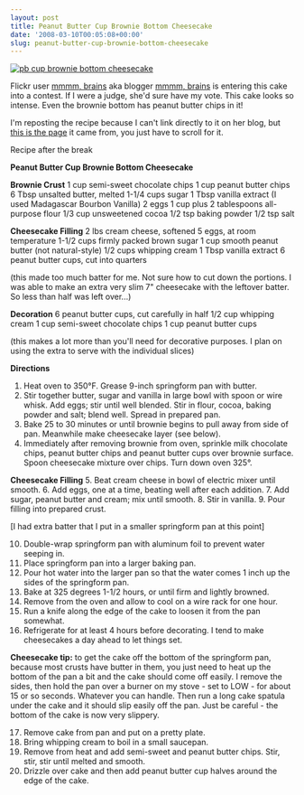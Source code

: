 ```yaml
---
layout: post
title: Peanut Butter Cup Brownie Bottom Cheesecake
date: '2008-03-10T00:05:08+00:00'
slug: peanut-butter-cup-brownie-bottom-cheesecake
---
```

<a href="http://www.flickr.com/photos/elfcakes/421215310/"><img src="http://farm1.static.flickr.com/146/421215310_1c81610fca.jpg" alt="pb cup brownie bottom cheesecake" /></a>

Flickr user <a href="http://www.flickr.com/photos/elfcakes/">mmmm, brains</a> aka blogger <a href="http://www.mmmmbrains.com/blogg/">mmmm, brains</a> is entering this cake into a contest. If I were a judge, she'd sure have my vote. This cake looks so intense. Even the brownie bottom has peanut butter chips in it! 

I'm reposting the recipe because I can't link directly to it on her blog, but <a href="http://www.mmmmbrains.com/archives/2007_03.html#001218">this is the page</a> it came from, you just have to scroll for it. 

Recipe after the break

<!--more-->

<strong>Peanut Butter Cup Brownie Bottom Cheesecake</strong>

<strong>Brownie Crust</strong>
1 cup semi-sweet chocolate chips
1 cup peanut butter chips
6 Tbsp unsalted butter, melted 
1-1/4 cups sugar 
1 Tbsp vanilla extract (I used Madagascar Bourbon Vanilla)
2 eggs 
1 cup plus 2 tablespoons all-purpose flour 
1/3 cup unsweetened cocoa
1/2 tsp baking powder 
1/2 tsp salt

<strong>Cheesecake Filling</strong>
2 lbs cream cheese, softened
5 eggs, at room temperature 
1-1/2 cups firmly packed brown sugar 
1 cup smooth peanut butter (not natural-style) 
1/2 cups whipping cream 
1 Tbsp vanilla extract 
6 peanut butter cups, cut into quarters

(this made too much batter for me. Not sure how to cut down the portions. I was able to make an extra very slim 7" cheesecake with the leftover batter. So less than half was left over...)

<strong>Decoration</strong>
6 peanut butter cups, cut carefully in half
1/2 cup whipping cream
1 cup semi-sweet chocolate chips
1 cup peanut butter cups

(this makes a lot more than you'll need for decorative purposes. I plan on using the extra to serve with the individual slices)

<strong>Directions</strong>
1. Heat oven to 350°F. Grease 9-inch springform pan with butter.
2. Stir together butter, sugar and vanilla in large bowl with spoon or wire whisk. Add eggs; stir until well blended. Stir in flour, cocoa, baking powder and salt; blend well. Spread in prepared pan.
3. Bake 25 to 30 minutes or until brownie begins to pull away from side of pan. Meanwhile make cheesecake layer (see below).
4. Immediately after removing brownie from oven, sprinkle milk chocolate chips, peanut butter chips and peanut butter cups over brownie surface. Spoon cheesecake mixture over chips. Turn down oven 325°.

<strong>Cheesecake Filling</strong>
5. Beat cream cheese in bowl of electric mixer until smooth.
6. Add eggs, one at a time, beating well after each addition.
7. Add sugar, peanut butter and cream; mix until smooth.
8. Stir in vanilla.
9. Pour filling into prepared crust.

[I had extra batter that I put in a smaller springform pan at this point]

10. Double-wrap springform pan with aluminum foil to prevent water seeping in.
11. Place springform pan into a larger baking pan.
12. Pour hot water into the larger pan so that the water comes 1 inch up the sides of the springform pan.
13. Bake at 325 degrees 1-1/2 hours, or until firm and lightly browned.
14. Remove from the oven and allow to cool on a wire rack for one hour.
15. Run a knife along the edge of the cake to loosen it from the pan somewhat.
16. Refrigerate for at least 4 hours before decorating. I tend to make cheesecakes a day ahead to let things set.

<strong>Cheesecake tip:</strong> to get the cake off the bottom of the springform pan, because most crusts have butter in them, you just need to heat up the bottom of the pan a bit and the cake should come off easily. I remove the sides, then hold the pan over a burner on my stove - set to LOW - for about 15 or so seconds. Whatever you can handle. Then run a long cake spatula under the cake and it should slip easily off the pan. Just be careful - the bottom of the cake is now very slippery.

17. Remove cake from pan and put on a pretty plate.
18. Bring whipping cream to boil in a small saucepan.
19. Remove from heat and add semi-sweet and peanut butter chips. Stir, stir, stir until melted and smooth.
20. Drizzle over cake and then add peanut butter cup halves around the edge of the cake.
